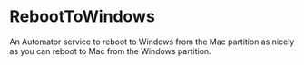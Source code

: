 # RebootToWindows
An Automator service to reboot to Windows from the Mac partition as nicely as you can reboot to Mac from the Windows partition.
